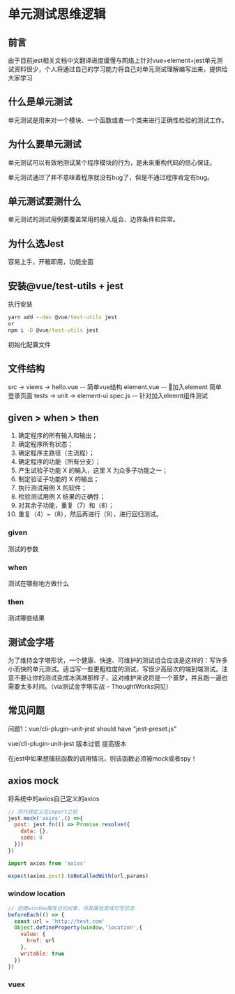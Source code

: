
# 单元测试思维逻辑

## 前言

由于目前jest相关文档中文翻译进度缓慢与网络上针对vue+element+jest单元测试资料很少，个人将通过自己的学习能力将自己对单元测试理解编写出来，提供给大家学习

## 什么是单元测试

单元测试是用来对一个模块、一个函数或者一个类来进行正确性检验的测试工作。

## 为什么要单元测试

单元测试可以有效地测试某个程序模块的行为，是未来重构代码的信心保证。

单元测试通过了并不意味着程序就没有bug了，但是不通过程序肯定有bug。

## 单元测试要测什么

单元测试的测试用例要覆盖常用的输入组合、边界条件和异常。

## 为什么选Jest

容易上手，开箱即用，功能全面

## 安装@vue/test-utils + jest

执行安装

``` cmd
yarn add --dev @vue/test-utils jest
or
npm i -D @vue/test-utils jest
```

初始化配置文件

## 文件结构

src ->
  views ->
    hello.vue -- 简单vue结构
    element.vue -- 加入element 简单登录页面
tests ->
  unit ->
    element-ui.spec.js -- 针对加入elemnt组件测试

## given > when > then

1. 确定程序的所有输入和输出；
2. 确定程序所有状态；
3. 确定程序主路径（主流程）；
4. 确定程序的功能（所有分支）；
5. 产生试验子功能 X 的输入，这里 X 为众多子功能之一；
6. 制定验证子功能的 X 的输出；
7. 执行测试用例 X 的软件；
8. 检验测试用例 X 结果的正确性；
9. 对其余子功能，重复（7）和（8）；
10. 重复（4）~（8），然后再进行（9），进行回归测试。

### given

测试的参数

### when

测试在哪些地方做什么

### then

测试哪些结果

## 测试金字塔

为了维持金字塔形状，一个健康、快速、可维护的测试组合应该是这样的：写许多小而快的单元测试。适当写一些更粗粒度的测试，写很少高层次的端到端测试。注意不要让你的测试变成冰淇淋那样子，这对维护来说将是一个噩梦，并且跑一遍也需要太多时间。（via测试金字塔实战 – ThoughtWorks洞见）

## 常见问题

问题1：vue/cli-plugin-unit-jest should have "jest-preset.js"

vue/cli-plugin-unit-jest 版本过低 提高版本

在jest中如果想捕获函数的调用情况，则该函数必须被mock或者spy！

## axios mock

将系统中的axios自己定义的axios

```js
// 将代理定义在import之前
jest.mock('axios',() =>{
  post: jest.fn(() => Promise.resolve({
    data: {},
    code: 0
  }))
})

import axios from 'axios'

expect(axios.post).toBeCalledWith(url,params)
```

### window location

``` js
// 创建window属性访问对象，将其属性变成可写状态
beforeEach(() => {
  const url = 'http://test.com'
  Object.defineProperty(window,'location',{
    value: {
      href: url
    },
    writable: true
  })
})
```

### vuex


